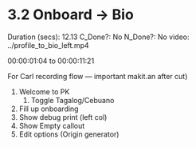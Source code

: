 # 3.2 Onboard → Bio

Duration (secs): 12.13
C_Done?: No
N_Done?: No
video: ../profile_to_bio_left.mp4

00:00:01:04 to 00:00:11:21

For Carl recording flow — important makit.an after cut)

1. Welcome to PK
    1. Toggle Tagalog/Cebuano
2. Fill up onboarding
3. Show debug print (left col)
4. Show Empty callout
5. Edit options (Origin generator)